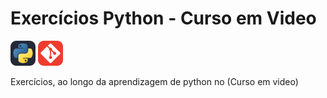 # Exercícios Python - Curso em Video
<div style= "display flex; gap: 15px; align-itens: center;">
<img src="https://raw.githubusercontent.com/tandpfun/skill-icons/refs/heads/main/icons/Python-Dark.svg" alt="logo python" width=40px>
<img src="https://raw.githubusercontent.com/tandpfun/skill-icons/refs/heads/main/icons/Git.svg" alt="logo git" width=40px>

Exercícios, ao longo da aprendizagem de python no (Curso em video)
